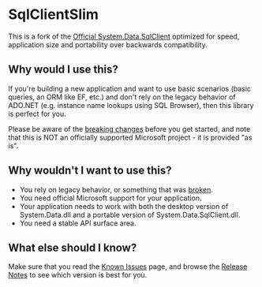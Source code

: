 # SqlClientSlim

This is a fork of the [Official System.Data.SqlClient](https://github.com/dotnet/corefx) optimized for speed, application size and portability over backwards compatibility.

## Why would I use this?

If you're building a new application and want to use basic scenarios (basic queries, an ORM like EF, etc.) and don't rely on the legacy behavior of ADO.NET (e.g. instance name lookups using SQL Browser), then this library is perfect for you.

Please be aware of the [breaking changes](docs/breaking.md) before you get started, and note that this is NOT an officially supported Microsoft project - it is provided "as is".

## Why wouldn't I want to use this?

* You rely on legacy behavior, or something that was [broken](docs/breaking.md).
* You need official Microsoft support for your application.
* Your application needs to work with both the desktop version of System.Data.dll and a portable version of System.Data.SqlClient.dll.
* You need a stable API surface area.

## What else should I know?

Make sure that you read the [Known Issues](docs/issues.md) page, and browse the [Release Notes](docs/releasenotes.md) to see which version is best for you.